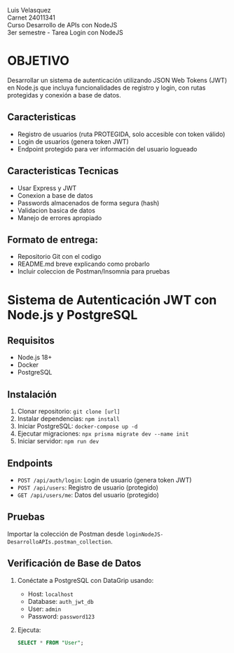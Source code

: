 Luis Velasquez  
Carnet 24011341  
Curso Desarrollo de APIs con NodeJS  
3er semestre - Tarea Login con NodeJS  

# OBJETIVO
Desarrollar un sistema de autenticación utilizando JSON Web Tokens (JWT) en Node.js que incluya funcionalidades de registro y login, con rutas protegidas y conexión a base de datos.  
## Caracteristicas
+ Registro de usuarios (ruta PROTEGIDA, solo accesible con token válido)
+ Login de usuarios (genera token JWT)
+ Endpoint protegido para ver información del usuario logueado  

## Caracteristicas Tecnicas
+ Usar Express y JWT
+ Conexion a base de datos
+ Passwords almacenados de forma segura (hash)
+ Validacion basica de datos
+ Manejo de errores apropiado  

## Formato de entrega:
+ Repositorio Git con el codigo
+ README.md breve explicando como probarlo
+ Incluir coleccion de Postman/Insomnia para pruebas


# Sistema de Autenticación JWT con Node.js y PostgreSQL

## Requisitos
- Node.js 18+
- Docker
- PostgreSQL

## Instalación
1. Clonar repositorio: `git clone [url]`
2. Instalar dependencias: `npm install`
3. Iniciar PostgreSQL: `docker-compose up -d`
4. Ejecutar migraciones: `npx prisma migrate dev --name init`
5. Iniciar servidor: `npm run dev`

## Endpoints
- `POST /api/auth/login`: Login de usuario (genera token JWT)
- `POST /api/users`: Registro de usuario (protegido)
- `GET /api/users/me`: Datos del usuario (protegido)

## Pruebas
Importar la colección de Postman desde `loginNodeJS-DesarrolloAPIs.postman_collection`.

## Verificación de Base de Datos
1. Conéctate a PostgreSQL con DataGrip usando:
   - Host: `localhost`
   - Database: `auth_jwt_db`
   - User: `admin`
   - Password: `password123`

2. Ejecuta:
   ```sql
   SELECT * FROM "User";